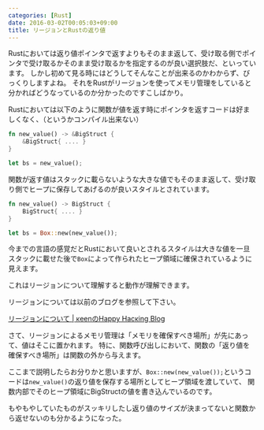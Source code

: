 ```yaml
---
categories: [Rust]
date: 2016-03-02T00:05:03+09:00
title: リージョンとRustの返り値
---
```


Rustにおいては返り値ポインタで返すよりもそのまま返して、受け取る側でポインタで受け取るかそのまま受け取るかを指定するのが良い選択肢だ、といっています。
しかし初めて見る時にはどうしてそんなことが出来るのかわからず、びっくりしますよね。
それをRustがリージョンを使ってメモリ管理をしていると分かればどうなっているのか分かったのですこしばかり。
<!--more-->


Rustにおいては以下のように関数が値を返す時にポインタを返すコードは好ましくなく、（というかコンパイル出来ない）

``` rust
fn new_value() -> &BigStruct {
    &BigStruct{ .... }
}

let bs = new_value();
```

関数が返す値はスタックに載らないような大きな値でもそのまま返して、受け取り側でヒープに保存してあげるのが良いスタイルとされています。

``` rust
fn new_value() -> BigStruct {
    BigStruct{ .... }
}

let bs = Box::new(new_value());
```

今までの言語の感覚だとRustにおいて良いとされるスタイルは大きな値を一旦スタックに載せた後で`Box`によって作られたヒープ領域に確保されているように見えます。

これはリージョンについて理解すると動作が理解できます。

リージョンについては以前のブログを参照して下さい。

[リージョンについて | κeenのHappy Hacκing Blog](http://keens.github.io/blog/2015/12/09/ri_jonnitsuite/)


さて、リージョンによるメモリ管理は「メモリを確保すべき場所」が先にあって、値はそこに置かれます。
特に、関数呼び出しにおいて、関数の「返り値を確保すべき場所」は関数の外から与えます。

ここまで説明したらお分りかと思いますが、`Box::new(new_value());`というコードは`new_value()`の返り値を保存する場所としてヒープ領域を渡していて、
関数内部でそのヒープ領域にBigStructの値を書き込んでいるのです。

もやもやしていたものがスッキリしたし返り値のサイズが決まってないと関数から返せないのも分かるようになった。
